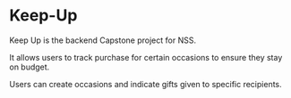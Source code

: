 # Keep-Up

Keep Up is the backend Capstone project for NSS.

It allows users to track purchase for certain occasions to ensure they stay on budget.

Users can create occasions and indicate gifts given to specific recipients.


